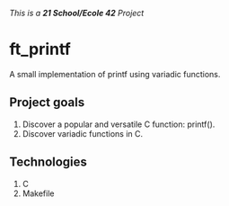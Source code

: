 _This is a **21 School/Ecole 42** Project_
# ft_printf
A small implementation of printf using variadic functions. 
## Project goals
1. Discover a popular and versatile C function: printf().
2. Discover variadic functions in C.
## Technologies
1. C
2. Makefile
